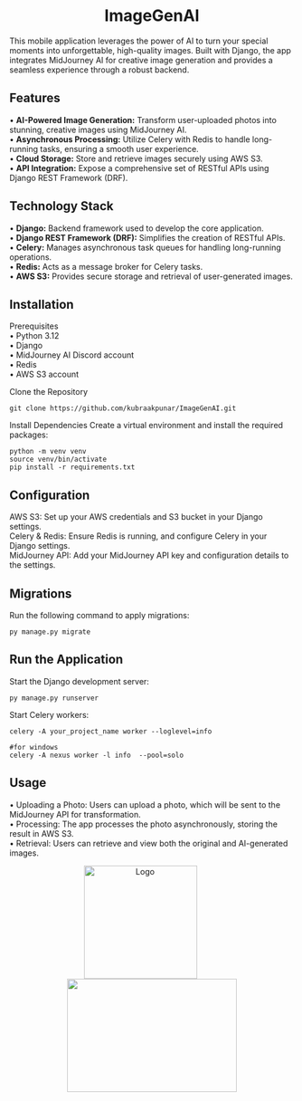 <h1 align="center">ImageGenAI</h1>

This mobile application leverages the power of AI to turn your special moments into unforgettable, high-quality images. Built with Django, the app integrates MidJourney AI for creative image generation and provides a seamless experience through a robust backend.

## Features

 • **AI-Powered Image Generation:** Transform user-uploaded photos into stunning, creative images using MidJourney AI. <br>
 • **Asynchronous Processing:** Utilize Celery with Redis to handle long-running tasks, ensuring a smooth user experience.  <br>
 • **Cloud Storage:** Store and retrieve images securely using AWS S3.  <br>
 • **API Integration:** Expose a comprehensive set of RESTful APIs using Django REST Framework (DRF).  <br>

## Technology Stack

 • **Django:** Backend framework used to develop the core application.  <br>
 • **Django REST Framework (DRF):** Simplifies the creation of RESTful APIs.  <br>
 • **Celery:** Manages asynchronous task queues for handling long-running operations.  <br>
 • **Redis:** Acts as a message broker for Celery tasks.  <br>
 • **AWS S3:** Provides secure storage and retrieval of user-generated images.  <br>

## Installation

 Prerequisites <br>
  • Python 3.12  <br>
  • Django  <br>
  • MidJourney AI Discord account  <br>
  • Redis  <br>
  • AWS S3 account  <br>

  Clone the Repository
  ```
  git clone https://github.com/kubraakpunar/ImageGenAI.git 
  ```
  Install Dependencies
   Create a virtual environment and install the required packages:
   ```
  python -m venv venv
  source venv/bin/activate
  pip install -r requirements.txt
  ```
## Configuration
  AWS S3: Set up your AWS credentials and S3 bucket in your Django settings.  <br>
  Celery & Redis: Ensure Redis is running, and configure Celery in your Django settings.  <br>
  MidJourney API: Add your MidJourney API key and configuration details to the settings.  <br>

## Migrations
Run the following command to apply migrations:
```
py manage.py migrate
```
## Run the Application
Start the Django development server:

```
py manage.py runserver
```
Start Celery workers:
```
celery -A your_project_name worker --loglevel=info

#for windows
celery -A nexus worker -l info  --pool=solo
```

## Usage
  • Uploading a Photo: Users can upload a photo, which will be sent to the MidJourney API for transformation.  <br>
  • Processing: The app processes the photo asynchronously, storing the result in AWS S3.  <br>
  • Retrieval: Users can retrieve and view both the original and AI-generated images.  <br>
  

<p align="center">
  <img src="https://cdn.baykartech.com/media/images/contents/baykar.png" alt="Logo" width="200" height="200" style="margin-right: 40px;">
  <img src="https://valasys.com/wp-content/uploads/2023/07/What-Is-Midjourney-AI-and-How-Does-It-Work-1.jpg" alt="" width="300" height="200">
</p>





  







  


